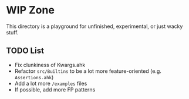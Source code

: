 # WIP Zone

This directory is a playground for unfinished, experimental,
or just wacky stuff.

## TODO List

- Fix clunkiness of Kwargs.ahk
- Refactor `src/Builtins` to be a lot more feature-oriented (e.g. `Assertions.ahk`)
- Add a lot more `/examples` files
- If possible, add more FP patterns
